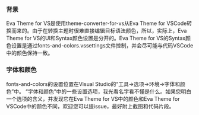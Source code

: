 ### 背景

Eva Theme for VS是使用theme-converter-for-vs从Eva Theme for VSCode转换而来的。由于在转换主题时很难直接编辑目标语法颜色，所以，实际上，Eva Theme for VS的UI和Syntax颜色设置是分开的。Eva Theme for VS的Syntax颜色设置是通过fonts-and-colors.vssettings文件控制，并会尽可能与代码VSCode中的颜色保持一致。

### 字体和颜色

fonts-and-colors的设置位置在Visual Studio的“工具→选项→环境→字体和颜色”中。 “字体和颜色”中的一些设置选项，我光看名字看不懂是什么。如果您明白一个选项的含义，并发现它在Eva Theme for VS中的颜色和Eva Theme for VSCode中的颜色不同，欢迎您可以提issue，最好附上截图和代码片段。